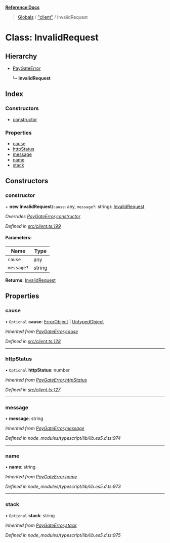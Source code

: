**[Reference Docs](../README.md)**

> [Globals](../README.md) / ["client"](../modules/_client_.md) / InvalidRequest

# Class: InvalidRequest

## Hierarchy

- [PayGateError](_client_.paygateerror.md)

  ↳ **InvalidRequest**

## Index

### Constructors

- [constructor](_client_.invalidrequest.md#constructor)

### Properties

- [cause](_client_.invalidrequest.md#cause)
- [httpStatus](_client_.invalidrequest.md#httpstatus)
- [message](_client_.invalidrequest.md#message)
- [name](_client_.invalidrequest.md#name)
- [stack](_client_.invalidrequest.md#stack)

## Constructors

### constructor

\+ **new InvalidRequest**(`cause`: any, `message?`: string): [InvalidRequest](_client_.invalidrequest.md)

_Overrides [PayGateError](_client_.paygateerror.md).[constructor](_client_.paygateerror.md#constructor)_

_Defined in [src/client.ts:199](https://github.com/distributhor/paygate-sdk/blob/2f1873c/src/client.ts#L199)_

#### Parameters:

| Name       | Type   |
| ---------- | ------ |
| `cause`    | any    |
| `message?` | string |

**Returns:** [InvalidRequest](_client_.invalidrequest.md)

## Properties

### cause

• `Optional` **cause**: [ErrorObject](../interfaces/_types_.errorobject.md) \| [UntypedObject](../interfaces/_types_.untypedobject.md)

_Inherited from [PayGateError](_client_.paygateerror.md).[cause](_client_.paygateerror.md#cause)_

_Defined in [src/client.ts:128](https://github.com/distributhor/paygate-sdk/blob/2f1873c/src/client.ts#L128)_

---

### httpStatus

• `Optional` **httpStatus**: number

_Inherited from [PayGateError](_client_.paygateerror.md).[httpStatus](_client_.paygateerror.md#httpstatus)_

_Defined in [src/client.ts:127](https://github.com/distributhor/paygate-sdk/blob/2f1873c/src/client.ts#L127)_

---

### message

• **message**: string

_Inherited from [PayGateError](_client_.paygateerror.md).[message](_client_.paygateerror.md#message)_

_Defined in node_modules/typescript/lib/lib.es5.d.ts:974_

---

### name

• **name**: string

_Inherited from [PayGateError](_client_.paygateerror.md).[name](_client_.paygateerror.md#name)_

_Defined in node_modules/typescript/lib/lib.es5.d.ts:973_

---

### stack

• `Optional` **stack**: string

_Inherited from [PayGateError](_client_.paygateerror.md).[stack](_client_.paygateerror.md#stack)_

_Defined in node_modules/typescript/lib/lib.es5.d.ts:975_
